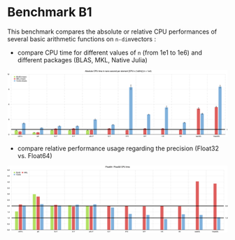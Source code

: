 # Benchmark B1

This benchmark compares the absolute or relative CPU performances of several basic arithmetic functions on `n-dim`vectors :
- compare CPU time for different values of `n` (from 1e1 to 1e6) and different packages (BLAS, MKL, Native Julia)

![CPU](https://github.com/lionpeloux/MKL.jl/blob/master/benchmark/b1/b1_cpu_1000000.png "Logo Title Text 1")

- compare relative performance usage regarding the precision (Float32 vs. Float64)

![Float32/Float64](https://github.com/lionpeloux/MKL.jl/blob/master/benchmark/b1/b1_Float32_vs_Float64_1000000.png "Logo Title Text 1")


